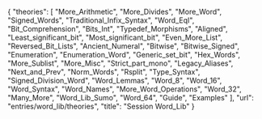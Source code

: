 {
    "theories": [
        "More_Arithmetic",
        "More_Divides",
        "More_Word",
        "Signed_Words",
        "Traditional_Infix_Syntax",
        "Word_EqI",
        "Bit_Comprehension",
        "Bits_Int",
        "Typedef_Morphisms",
        "Aligned",
        "Least_significant_bit",
        "Most_significant_bit",
        "Even_More_List",
        "Reversed_Bit_Lists",
        "Ancient_Numeral",
        "Bitwise",
        "Bitwise_Signed",
        "Enumeration",
        "Enumeration_Word",
        "Generic_set_bit",
        "Hex_Words",
        "More_Sublist",
        "More_Misc",
        "Strict_part_mono",
        "Legacy_Aliases",
        "Next_and_Prev",
        "Norm_Words",
        "Rsplit",
        "Type_Syntax",
        "Signed_Division_Word",
        "Word_Lemmas",
        "Word_8",
        "Word_16",
        "Word_Syntax",
        "Word_Names",
        "More_Word_Operations",
        "Word_32",
        "Many_More",
        "Word_Lib_Sumo",
        "Word_64",
        "Guide",
        "Examples"
    ],
    "url": "entries/word_lib/theories",
    "title": "Session Word_Lib"
}